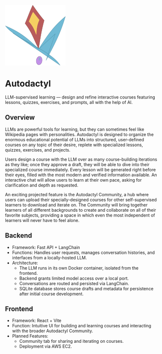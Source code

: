 <img src="frontend/public/autodactyl.svg" width="200" height="200">

# Autodactyl
LLM-supervised learning — design and refine interactive courses featuring lessons, quizzes, exercises, and prompts, all with the help of AI.

## Overview
LLMs are powerful tools for learning, but they can sometimes feel like Wikipedia pages with personalities. Autodactyl is designed to organize the enormous educational potential of LLMs into structured, user-defined courses on any topic of their desire, replete with specialized lessons, quizzes, exercises, and projects. 

Users design a course with the LLM over as many course-building iterations as they like; once they approve a draft, they will be able to dive into their specialized course immediately. Every lesson will be generated right before their eyes, filled with the most modern and verified information available. An interactive chat will allow users to learn at their own pace, asking for clarification and depth as requested. 

An exciting projected feature is the Autodactyl Community, a hub where users can upload their specially-designed courses for other self-supervised learners to download and iterate on. The Community will bring together learners of all different backgrounds to create and collaborate on all of their favorite subjects, providing a space in which even the most independent of learners will never have to feel alone.

## Backend

- Framework: Fast API + LangChain
- Functions: Handles user requests, manages conversation histories, and interfaces from a locally-hosted LLM.
- Architecture:
  - The LLM runs in its own Docker container, isolated from the frontend.
  - Backend grants limited model access over a local port.
  - Conversations are routed and persisted via LangChain.
  - SQLite database stores course drafts and metadata for persistence after initial course development.

## Frontend
- Framework: React + Vite
- Function: Intuitive UI for building and learning courses and interacting with the broader Autodactyl Community.
- Planned Features:
  - Community tab for sharing and iterating on courses.
  - Deployment via AWS EC2.

